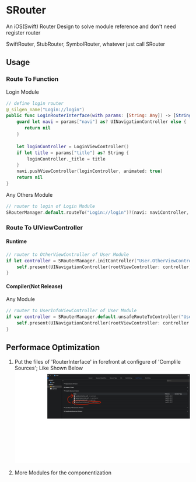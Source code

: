 # SRouter
An iOS(Swift) Router Design to solve module reference and don't need register router

SwiftRouter, StubRouter, SymbolRouter, whatever just call SRouter


## Usage

### Route To Function

Login Module
```swift
// define login router
@_silgen_name("Login://login")
public func LoginRouterInterface(with params: [String: Any]) -> [String: Any]? {
    guard let navi = params["navi"] as? UINavigationController else {
       return nil
    }
    
    let loginController = LoginViewController()
    if let title = params["title"] as? String {
        loginController._title = title
    }
    navi.pushViewController(loginController, animated: true)
    return nil
}

```

Any Others Module

```swift
// router to login of Login Module
SRouterManager.default.routeTo("Login://login")?(navi: naviController, title: "登录🚀🚀🚀", others: "Any others params...")
```

### Route To UIViewController

#### Runtime

```swift
// router to OtherViewController of User Module
if let controller = SRouterManager.initController("User.OtherViewController") {
    self.present(UINavigationController(rootViewController: controller), animated: true, completion: nil)
}
```

#### Compiler(Not Release)

Any Module

```swift
// router to UserInfoViewController of User Module
if var controller = SRouterManager.default.unsafeRouteToController("User.UserInfoViewController") {
    self.present(UINavigationController(rootViewController: controller.`init`()), animated: true, completion: nil)
}
```


## Performace Optimization

1. Put the files of 'RouterInterface' in forefront at configure of 'Complile Sources'; Like Shown Below   
![](https://github.com/TannerJin/SRouter/blob/master/images/Performance%20optimization-1.png)   

2. More Modules for the componentization
